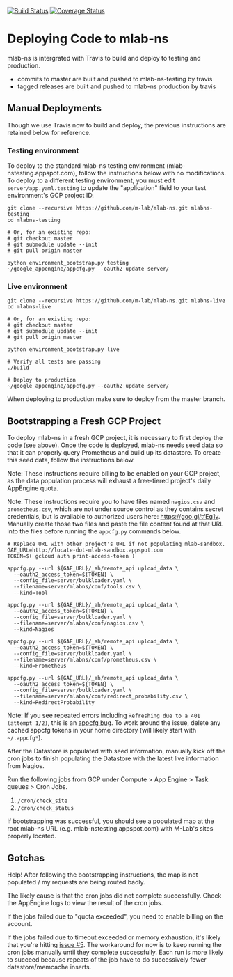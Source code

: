 [![Build
Status](https://travis-ci.org/m-lab/mlab-ns.svg?branch=master)](https://travis-ci.org/m-lab/mlab-ns)
[![Coverage
Status](https://coveralls.io/repos/m-lab/mlab-ns/badge.svg?branch=master&service=github)](https://coveralls.io/github/m-lab/mlab-ns?branch=master)

# Deploying Code to mlab-ns

mlab-ns is intergrated with Travis to build and deploy to testing and production.

* commits to master are built and pushed to mlab-ns-testing by travis
* tagged releases are built and pushed to mlab-ns production by travis

## Manual Deployments

Though we use Travis now to build and deploy, the previous instructions are retained below for reference.

### Testing environment
To deploy to the standard mlab-ns testing environment (mlab-nstesting.appspot.com), follow the instructions below with no modifications. To deploy to a different testing environment, you must edit `server/app.yaml.testing` to update the "application" field to your test environment's GCP project ID.

```
git clone --recursive https://github.com/m-lab/mlab-ns.git mlabns-testing
cd mlabns-testing

# Or, for an existing repo:
# git checkout master
# git submodule update --init
# git pull origin master

python environment_bootstrap.py testing
~/google_appengine/appcfg.py --oauth2 update server/
```

### Live environment

```
git clone --recursive https://github.com/m-lab/mlab-ns.git mlabns-live
cd mlabns-live

# Or, for an existing repo:
# git checkout master
# git submodule update --init
# git pull origin master

python environment_bootstrap.py live

# Verify all tests are passing
./build

# Deploy to production
~/google_appengine/appcfg.py --oauth2 update server/
```

When deploying to production make sure to deploy from the master branch.

## Bootstrapping a Fresh GCP Project

To deploy mlab-ns in a fresh GCP project, it is necessary to first deploy the
code (see above). Once the code is deployed, mlab-ns needs seed data so that it
can properly query Prometheus and build up its datastore. To create this seed
data, follow the instructions below.

Note: These instructions require billing to be enabled on your GCP project, as
the data population process will exhaust a free-tiered project's daily
AppEngine quota.

Note: These instructions require you to have files named `nagios.csv` and
`prometheus.csv`, which are not under source control as they contains secret
credentials, but is available to authorized users here: https://goo.gl/tfEg1v.
Manually create those two files and paste the file content found at that URL
into the files before running the `appcfg.py` commands below.

```
# Replace URL with other project's URL if not populating mlab-sandbox.
GAE_URL=http://locate-dot-mlab-sandbox.appspot.com
TOKEN=$( gcloud auth print-access-token )

appcfg.py --url ${GAE_URL}/_ah/remote_api upload_data \
  --oauth2_access_token=${TOKEN} \
  --config_file=server/bulkloader.yaml \
  --filename=server/mlabns/conf/tools.csv \
  --kind=Tool

appcfg.py --url ${GAE_URL}/_ah/remote_api upload_data \
  --oauth2_access_token=${TOKEN} \
  --config_file=server/bulkloader.yaml \
  --filename=server/mlabns/conf/nagios.csv \
  --kind=Nagios

appcfg.py --url ${GAE_URL}/_ah/remote_api upload_data \
  --oauth2_access_token=${TOKEN} \
  --config_file=server/bulkloader.yaml \
  --filename=server/mlabns/conf/prometheus.csv \
  --kind=Prometheus

appcfg.py --url ${GAE_URL}/_ah/remote_api upload_data \
  --oauth2_access_token=${TOKEN} \
  --config_file=server/bulkloader.yaml \
  --filename=server/mlabns/conf/redirect_probability.csv \
  --kind=RedirectProbability
```

Note: If you see repeated errors including `Refreshing due to a 401 (attempt
1/2)`, this is an [appcfg
bug](https://code.google.com/p/googleappengine/issues/detail?id=12435). To work
around the issue, delete any cached appcfg tokens in your home directory (will
likely start with `~/.appcfg*`).

After the Datastore is populated with seed information, manually kick off the
cron jobs to finish populating the Datastore with the latest live information
from Nagios.

Run the following jobs from GCP under Compute > App Engine > Task queues > Cron Jobs.

1. `/cron/check_site`
1. `/cron/check_status`

If bootstrapping was successful, you should see a populated map at the root
mlab-ns URL (e.g. mlab-nstesting.appspot.com) with M-Lab's sites properly
located.

## Gotchas

Help! After following the bootstrapping instructions, the map is not populated
/ my requests are being routed badly.

The likely cause is that the cron jobs did not complete successfully. Check the
AppEngine logs to view the result of the cron jobs.

If the jobs failed due to "quota exceeded", you need to enable billing on the
account.

If the jobs failed due to timeout exceeded or memory exhaustion, it's likely
that you're hitting [issue #5](https://github.com/m-lab/mlab-ns/issues/5). The
workaround for now is to keep running the cron jobs manually until they
complete successfully. Each run is more likely to succeed because repeats of
the job have to do successively fewer datastore/memcache inserts.
